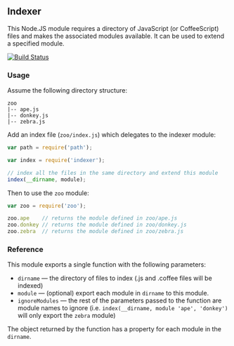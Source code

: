 ## Indexer

This Node.JS module requires a directory of JavaScript (or CoffeeScript) files and makes the associated modules available.
It can be used to extend a specified module.

[![Build Status](https://travis-ci.org/activeprospect/indexer.svg)](https://travis-ci.org/activeprospect/indexer)


### Usage

Assume the following directory structure:

```
zoo
|-- ape.js
|-- donkey.js
|-- zebra.js
```

Add an index file (`zoo/index.js`) which delegates to the indexer module:

```javascript
var path = require('path');

var index = require('indexer');

// index all the files in the same directory and extend this module
index(__dirname, module);
```

Then to use the `zoo` module:

```javascript
var zoo = require('zoo');

zoo.ape    // returns the module defined in zoo/ape.js
zoo.donkey // returns the module defined in zoo/donkey.js
zoo.zebra  // returns the module defined in zoo/zebra.js
```

### Reference

This module exports a single function with the following parameters:

 * `dirname` &mdash; the directory of files to index (.js and .coffee files will be indexed)
 * `module` &mdash; (optional) export each module in `dirname` to this module.
 * `ignoreModules` &mdash; the rest of the parameters passed to the function are module names to ignore
    (i.e. `index(__dirname, module 'ape', 'donkey')` will only export the `zebra` module)

The object returned by the function has a property for each module in the `dirname`.







